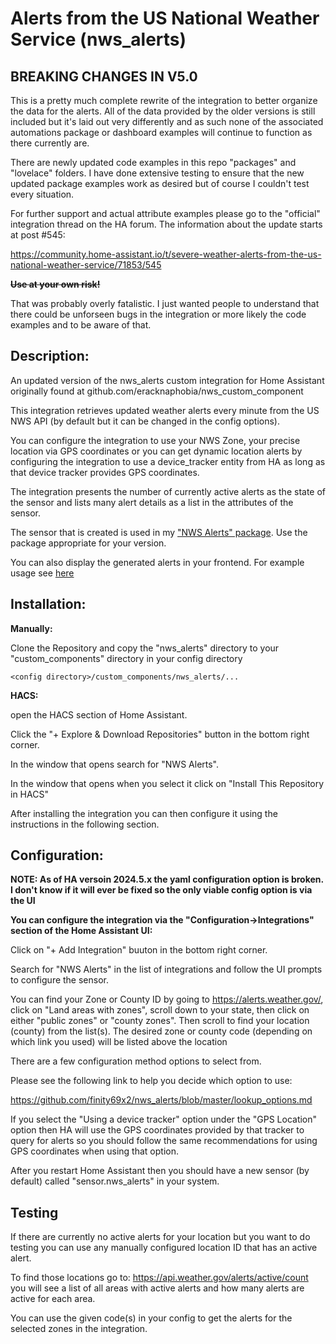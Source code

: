 # Alerts from the US National Weather Service  (nws_alerts)

## BREAKING CHANGES IN V5.0

This is a pretty much complete rewrite of the integration to better organize the data for the alerts. All of the data provided by the older versions is still included but it's laid out very differently and as such none of the associated automations package or dashboard examples will continue to function as there currently are.

There are newly updated code examples in this repo "packages" and "lovelace" folders. I have done extensive testing to ensure that the new updated package examples work as desired but of course I couldn't test every situation.

For further support and actual attribute examples please go to the "official" integration thread on the HA forum. The information about the update starts at post #545:

https://community.home-assistant.io/t/severe-weather-alerts-from-the-us-national-weather-service/71853/545

<s><b>Use at your own risk!</b></s>

That was probably overly fatalistic. I just wanted people to understand that there could be unforseen bugs in the integration or more likely the code examples and to be aware of that.

## Description:

An updated version of the nws_alerts custom integration for Home Assistant originally found at github.com/eracknaphobia/nws_custom_component

This integration retrieves updated weather alerts every minute from the US NWS API (by default but it can be changed in the config options).

You can configure the integration to use your NWS Zone, your precise location via GPS coordinates or you can get dynamic location alerts by configuring the integration to use a device_tracker entity from HA as long as that device tracker provides GPS coordinates.

The integration presents the number of currently active alerts as the state of the sensor and lists many alert details as a list in the attributes of the sensor.

The sensor that is created is used in my ["NWS Alerts" package](https://github.com/finity69x2/nws_alerts/tree/a31ed70c568f942bb09306ee3580d25ba9811d5a/packages). Use the package appropriate for your version.

You can also display the generated alerts in your frontend. For example usage see [here](https://github.com/finity69x2/nws_alerts/blob/a31ed70c568f942bb09306ee3580d25ba9811d5a/lovelace/alerts_tab.yaml)

## Installation:

<b>Manually:</b>

Clone the Repository and copy the "nws_alerts" directory to your "custom_components" directory in your config directory

```<config directory>/custom_components/nws_alerts/...```
  
<b>HACS:</b>

open the HACS section of Home Assistant.

Click the "+ Explore & Download Repositories" button in the bottom right corner.

In the window that opens search for "NWS Alerts".

In the window that opens when you select it click on "Install This Repository in HACS"

After installing the integration you can then configure it using the instructions in the following section.
  
## Configuration:

<b>NOTE: As of HA versoin 2024.5.x the yaml configuration option is broken. I don't know if it will ever be fixed so the only viable config option is via the UI</b>

<b>You can configure the integration via the "Configuration->Integrations" section of the Home Assistant UI:</b>

Click on "+ Add Integration" buuton in the bottom right corner.

Search for "NWS Alerts" in the list of integrations and follow the UI prompts to configure the sensor.

You can find your Zone or County ID by going to https://alerts.weather.gov/, click on "Land areas with zones", scroll down to your state, then click on either "public zones" or "county zones". Then scroll to find your location (county) from the list(s). The desired zone or county code (depending on which link you used) will be listed above the location

There are a few configuration method options to select from. 

Please see the following link to help you decide which option to use:

https://github.com/finity69x2/nws_alerts/blob/master/lookup_options.md

If you select the "Using a device tracker" option under the "GPS Location" option then HA will use the GPS coordinates provided by that tracker to query for alerts so you should follow the same recommendations for using GPS coordinates when using that option.

After you restart Home Assistant then you should have a new sensor (by default) called "sensor.nws_alerts" in your system.

## Testing

If there are currently no active alerts for your location but you want to do testing you can use any manually configured location ID that has an active alert.

To find those locations go to: https://api.weather.gov/alerts/active/count you will see a list of all areas with active alerts and how many alerts are active for each area.

You can use the given code(s) in your config to get the alerts for the selected zones in the integration.
